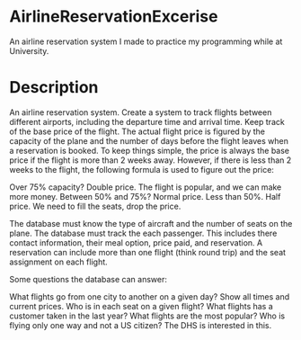 # AirlineReservationExcerise
An airline reservation system I made to practice my programming while at University.

# Description

An airline reservation system.  Create a system to track flights between different airports, including the departure time and arrival time. Keep track of the base price of the flight.  The actual flight price is figured by the capacity of the plane and the number of days before the flight leaves when a reservation is booked.   To keep things simple, the price is always the base price if the flight is more than 2 weeks away.  However, if there is less than 2 weeks to the flight, the following formula is used to figure out the price:

Over 75% capacity? Double price.  The flight is popular, and we can make more money.
Between 50% and 75%? Normal price.
Less than 50%. Half price.  We need to fill the seats, drop the price.
 

The database must know the type of aircraft and the number of seats on the plane.  The database must track the each passenger.  This includes there contact information, their meal option, price paid, and reservation.  A reservation can include more than one flight (think round trip) and the seat assignment on each flight.

 

Some questions the database can answer:

What flights go from one city to another on a given day? Show all times and current prices.
Who is in each seat on a given flight?
What flights has a customer taken in the last year?
What flights are the most popular?
Who is flying only one way and not a US citizen? The DHS is interested in this.
